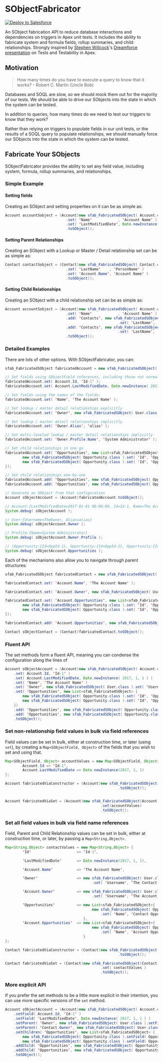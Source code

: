 # SObjectFabricator

[![Deploy to Salesforce](https://raw.githubusercontent.com/afawcett/githubsfdeploy/master/deploy.png)](https://githubsfdeploy.herokuapp.com?owner=mattaddy&repo=SObjectFabricator)

An SObject fabrication API to reduce database interactions and dependencies on triggers in Apex unit tests. It includes the ability to fabricate system and formula fields, rollup summaries, and child relationships. Strongly inspired by [Stephen Willcock](https://github.com/stephenwillcock)'s [Dreamforce presentation](https://www.youtube.com/watch?v=dWertK6Legc) on Tests and Testability in Apex.

## Motivation

> How many times do you have to execute a query to know that it works? - Robert C. Martin (Uncle Bob)

Databases and SOQL are slow, so we should mock them out for the majority of our tests. We should be able to drive our SObjects into the state in which the system can be tested.

In addition to queries, how many times do we need to test our triggers to know that they work?

Rather than relying on triggers to populate fields in our unit tests, or the results of a SOQL query to populate relationships, we should manually force our SObjects into the state in which the system can be tested.

## Fabricate Your SObjects

SObjectFabricator provides the ability to set any field value, including system, formula, rollup summaries, and relationships.

### Simple Example

#### Setting fields

Creating an SObject and setting properties on it can be as simple as:

```java
Account accountSobject = (Account)new sfab_FabricatedSObject( Account.class )
                            .set( 'Name'            , 'Account Name' )
                            .set( 'LastModifiedDate', Date.newInstance( 2017, 1, 1 ) )
                            .toSObject();
```

#### Setting Parent Relationships

Creating an SObject with a Lookup or Master / Detail relationship set can be as simple as:

```java
Contact contactSobject = (Contact)new sfab_FabricatedSObject( Contact.class )
                            .set( 'LastName'    , 'PersonName' )
                            .set( 'Account.Name', 'Account Name' )
                            .toSObject();
```

#### Setting Child Relationships

Creating an SObject with a child relationship set can be as simple as:

```java
Account accountSobject = (Account)new sfab_FabricatedSObject( Account.class )
                            .set( 'Name'            , 'Account Name' )
                            .add( 'Contacts', new sfab_FabricatedSObject( Contact.class )
                                                    .set( 'LastName', 'PersonName' ) )
                            .add( 'Contacts', new sfab_FabricatedSObject( Contact.class )
                                                    .set( 'LastName', 'OtherPersonName' ) )
                            .toSObject();
```

### Detailed Examples

There are lots of other options.  With SObjectFabricator, you can:

```java
sfab_FabricatedSObject fabricatedAccount = new sfab_FabricatedSObject( Account.class );

// Set fields using SObjectField references, including those not normally settable:
fabricatedAccount.set( Account.Id, 'Id-1' );
fabricatedAccount.set( Account.LastModifiedDate, Date.newInstance( 2017, 1, 1 ) );

// Set fields using the names of the fields:
fabricatedAccount.set( 'Name', 'The Account Name' );

// Set lookup / master detail relationships explicitly
fabricatedAccount.set( 'Owner', new sfab_FabricatedSObject( User.class ).set( 'Username', 'TheOwner' ) );

// Set lookup / master detail relationships implicitly
fabricatedAccount.set( 'Owner.Alias', 'alias' );

// Set multi-leveled lookup / master detail relationships implicitly
fabricatedAccount.set( 'Owner.Profile.Name', 'System Administrator' );

// Set child relationships in one go
fabricatedAccount.set( 'Opportunities', new List<sfab_FabricatedSObject> {
        new sfab_FabricatedSObject( Opportunity.class ).set( 'Id', 'OppId-1' ),
        new sfab_FabricatedSObject( Opportunity.class ).set( 'Id', 'OppId-2' )
});

// Set child relationships one-by-one
fabricatedAccount.add( 'Opportunities', new sfab_FabricatedSObject( Opportunity.class ).set( 'Id', 'OppId-3' ) );
fabricatedAccount.add( 'Opportunities', new sfab_FabricatedSObject( Opportunity.class ).set( 'Id', 'OppId-4' ) );

// Generate an SObject from that configuration
Account sObjectAccount = (Account)fabricatedAccount.toSObject();

// Account:{LastModifiedDate=2017-01-01 00:00:00, Id=Id-1, Name=The Account Name}
System.debug( sObjectAccount );

// User:{Username=TheOwner, Alias=alias}
System.debug( sObjectAccount.Owner );

// Profile:{Name=System Administrator}
System.debug( sObjectAccount.Owner.Profile );

// (Opportunity:{Id=OppId-1}, Opportunity:{Id=OppId-2}, Opportunity:{Id=OppId-3}, Opportunity:{Id=OppId-4})
System.debug( sObjectAccount.Opportunities );
```

Each of the mechanisms also allow you to navigate through parent structures:

```java
sfab_FabricatedSObject fabricatedContact = new sfab_FabricatedSObject( Contact.class );

fabricatedContact.set( 'Account.Name', 'The Account Name' );

fabricatedContact.set( 'Account.Owner', new sfab_FabricatedSObject( User.class ) );

fabricatedContact.set( 'Account.Opportunities', new List<sfab_FabricatedSObject> {
        new sfab_FabricatedSObject( Opportunity.class ).set( 'Id', 'OppId-1' ),
        new sfab_FabricatedSObject( Opportunity.class ).set( 'Id', 'OppId-2' )
});

fabricatedContact.add( 'Account.Opportunities', new sfab_FabricatedSObject( Opportunity.class ).set( 'Id', 'OppId-1' ) );

Contact sObjectContact = (Contact)fabricatedContact.toSObject();
```

### Fluent API

The set methods form a fluent API, meaning you can condense the configuration along the lines of

```java
Account sObjectAccount = (Account)new sfab_FabricatedSObject( Account.class )
    .set( Account.Id, 'Id-1' )
    .set( Account.LastModifiedDate, Date.newInstance( 2017, 1, 1 ) )
    .set( 'Name', 'The Account Name' )
    .set( 'Owner', new sfab_FabricatedSObject( User.class ).set( 'Username', 'TheOwner' ) )
    .set( 'Opportunities', new List<sfab_FabricatedSObject> {
        new sfab_FabricatedSObject( Opportunity.class ).set( 'Id', 'OppId-1' ),
        new sfab_FabricatedSObject( Opportunity.class ).set( 'Id', 'OppId-2' )
    })
    .add( 'Opportunities', new sfab_FabricatedSObject( Opportunity.class ).set( 'Id', 'OppId-3' ) ) // though, it would be odd to combine set
    .add( 'Opportunities', new sfab_FabricatedSObject( Opportunity.class ).set( 'Id', 'OppId-4' ) ) // and add on a single child relationship
    .toSObject();
```

### Set non-relationship field values in bulk via field references

Field values can be set in bulk, either at construction time, or later (using `set`), by creating a `Map<SObjectField, Object>` of the fields that you wish to set and using that.

```java
Map<SObjectField, Object> accountValues = new Map<SObjectField, Object> {
        Account.Id => 'Id-1',
        Account.LastModifiedDate => Date.newInstance(2017, 1, 1)
};

Account fabricatedViaConstructor = (Account)new sfab_FabricatedSObject(Account.class, accountValues)
                                                    .toSObject();


Account fabricatedViaSet = (Account)new sfab_FabricatedSObject(Account.class)
                                            .set(accountValues)
                                            .toSObject();

```

### Set all field values in bulk via field name references

Field, Parent and Child Relationship values can be set in bulk, either at construction time, or later, by passing a `Map<String,Object>`.

```java
Map<String,Object> contactValues = new Map<String,Object> {
        'Id'                     => 'Id-1',

        'LastModifiedDate'       => Date.newInstance(2017, 1, 1),

        'Account.Name'           => 'The Account Name',

        'Owner'                  => new sfab_FabricatedSObject( User.class )
                                        .set( 'Username', 'The Contact Owner' ),

        'Account.Owner'          => new sfab_FabricatedSObject( User.class )
                                        .set( 'Username', 'The Account Owner' ),

        'Opportunities'          => new List<sfab_FabricatedSObject>{
                                        new sfab_FabricatedSObject( Opportunity.class )
                                            .set( 'Name', 'Contact Opportunity Name' )
                                    },
        'Account.Opportunities'  => new List<sfab_FabricatedSObject>{
                                        new sfab_FabricatedSObject( Opportunity.class )
                                            .set( 'Name', 'Account Opportunity Name' )
                                    }
};

Contact fabricatedViaConstructor = (Contact)new sfab_FabricatedSObject( Contact.class, contactValues )
                                                    .toSObject();

Contact fabricatedViaSet = (Contact)new sfab_FabricatedSObject(Contact.class)
                                            .set( contactValues )
                                            .toSObject();
```

### More explicit API

If you prefer the set methods to be a little more explicit in their intention, you can use more specific versions of the `set` method.

```java
Account sObjectAccount = (Account)new sfab_FabricatedSObject( Account.class )
    .setField( Account.Id, 'Id-1' )
    .setField( 'LastModifiedDate', Date.newInstance( 2017, 1, 1 ) )
    .setParent( 'Owner', new sfab_FabricatedSObject( User.class ).setField( 'Username', 'TheAccountOwner' ) )
    .setParent( 'Contact.Owner', new sfab_FabricatedSObject( User.class ).setField( 'Username', 'TheContactOwner' ) )
    .setChildren( 'Opportunities', new List<sfab_FabricatedSObject> {
        new sfab_FabricatedSObject( Opportunity.class ).setField( Opportunity.Id, 'OppId-1' ),
        new sfab_FabricatedSObject( Opportunity.class ).setField( Opportunity.Id, 'OppId-2' ) } )
    .addChild( 'Opportunities', new sfab_FabricatedSObject( Opportunity.class ).setField( 'Id', 'OppId-3') ) // though, it would be odd to combine setChildren
    .addChild( 'Opportunities', new sfab_FabricatedSObject( Opportunity.class ).setField( 'Id', 'OppId-4') ) // and addChild on a single child relationship
    .toSObject();
```